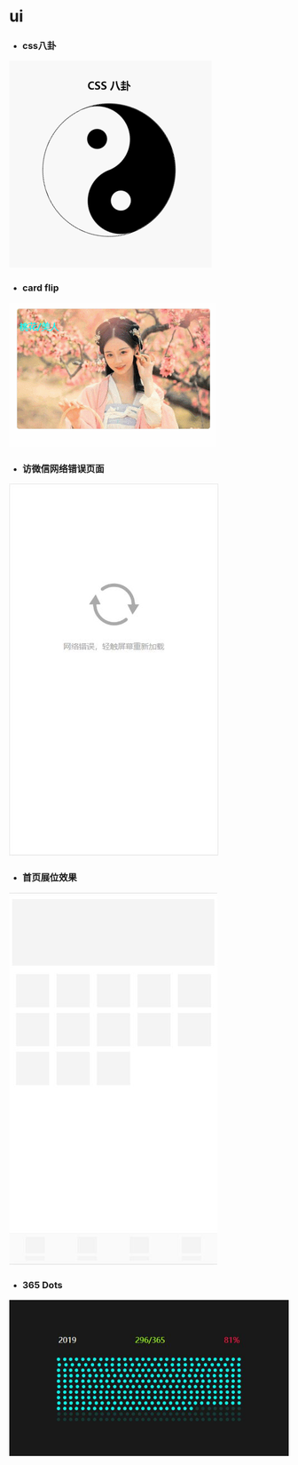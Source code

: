 # ui


- ### css八卦
![八卦](images/2.gif)

- ### card flip
![card flip](images/1.gif)

- ### 访微信网络错误页面
![error](images/3.jpg)

- ### 首页展位效果
![placeholder](images/4.jpg)

- ### 365 Dots
![336 Dots](images/5.jpg)